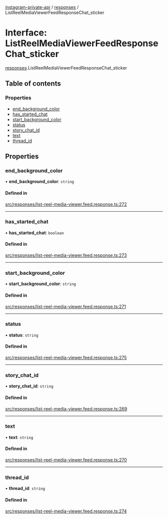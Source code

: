 [instagram-private-api](../../README.md) / [responses](../../modules/responses.md) / ListReelMediaViewerFeedResponseChat_sticker

# Interface: ListReelMediaViewerFeedResponseChat\_sticker

[responses](../../modules/responses.md).ListReelMediaViewerFeedResponseChat_sticker

## Table of contents

### Properties

- [end\_background\_color](ListReelMediaViewerFeedResponseChat_sticker.md#end_background_color)
- [has\_started\_chat](ListReelMediaViewerFeedResponseChat_sticker.md#has_started_chat)
- [start\_background\_color](ListReelMediaViewerFeedResponseChat_sticker.md#start_background_color)
- [status](ListReelMediaViewerFeedResponseChat_sticker.md#status)
- [story\_chat\_id](ListReelMediaViewerFeedResponseChat_sticker.md#story_chat_id)
- [text](ListReelMediaViewerFeedResponseChat_sticker.md#text)
- [thread\_id](ListReelMediaViewerFeedResponseChat_sticker.md#thread_id)

## Properties

### end\_background\_color

• **end\_background\_color**: `string`

#### Defined in

[src/responses/list-reel-media-viewer.feed.response.ts:272](https://github.com/Nerixyz/instagram-private-api/blob/4971f34/src/responses/list-reel-media-viewer.feed.response.ts#L272)

___

### has\_started\_chat

• **has\_started\_chat**: `boolean`

#### Defined in

[src/responses/list-reel-media-viewer.feed.response.ts:273](https://github.com/Nerixyz/instagram-private-api/blob/4971f34/src/responses/list-reel-media-viewer.feed.response.ts#L273)

___

### start\_background\_color

• **start\_background\_color**: `string`

#### Defined in

[src/responses/list-reel-media-viewer.feed.response.ts:271](https://github.com/Nerixyz/instagram-private-api/blob/4971f34/src/responses/list-reel-media-viewer.feed.response.ts#L271)

___

### status

• **status**: `string`

#### Defined in

[src/responses/list-reel-media-viewer.feed.response.ts:275](https://github.com/Nerixyz/instagram-private-api/blob/4971f34/src/responses/list-reel-media-viewer.feed.response.ts#L275)

___

### story\_chat\_id

• **story\_chat\_id**: `string`

#### Defined in

[src/responses/list-reel-media-viewer.feed.response.ts:269](https://github.com/Nerixyz/instagram-private-api/blob/4971f34/src/responses/list-reel-media-viewer.feed.response.ts#L269)

___

### text

• **text**: `string`

#### Defined in

[src/responses/list-reel-media-viewer.feed.response.ts:270](https://github.com/Nerixyz/instagram-private-api/blob/4971f34/src/responses/list-reel-media-viewer.feed.response.ts#L270)

___

### thread\_id

• **thread\_id**: `string`

#### Defined in

[src/responses/list-reel-media-viewer.feed.response.ts:274](https://github.com/Nerixyz/instagram-private-api/blob/4971f34/src/responses/list-reel-media-viewer.feed.response.ts#L274)
